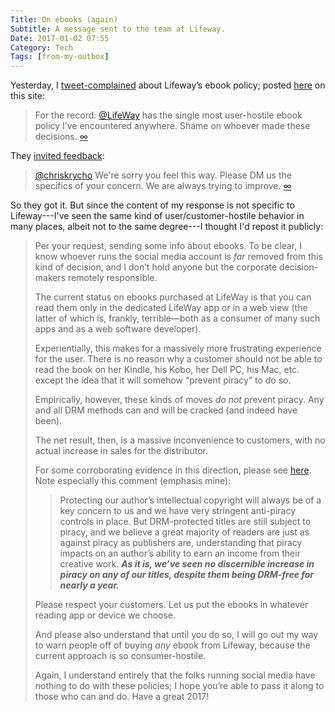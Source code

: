 ```yaml
---
Title: On ebooks (again)
Subtitle: A message sent to the team at Lifeway.
Date: 2017-01-02 07:55
Category: Tech
Tags: [from-my-outbox]
---
```



Yesterday, I [tweet-complained][tweet] about Lifeway’s ebook policy; posted [here] on this site:

> For the record: [\@LifeWay] has the single most user-hostile ebook policy I’ve encountered anywhere. Shame on whoever made these decisions. [∞][tweet]

[tweet]: https://twitter.com/chriskrycho/status/815583525177004032
[here]: http://v4.chriskrycho.com/2017/01-01-1056.html
[\@LifeWay]: https://twitter.com/LifeWay

They [invited feedback][link]:

> [\@chriskrycho] We're sorry you feel this way. Please DM us the specifics of your concern. We are always trying to improve. [∞][link]

[\@chriskrycho]: https://twitter.com/chriskrycho
[link]: https://twitter.com/LifeWay/status/815665143388442624

So they got it. But since the content of my response is not specific to Lifeway---I've seen the same kind of user/customer-hostile behavior in many places, albeit not to the same degree---I thought I'd repost it publicly:

> Per your request, sending some info about ebooks. To be clear, I know whoever runs the social media account is *far* removed from this kind of decision, and I don’t hold anyone but the corporate decision-makers remotely responsible.
>
> The current status on ebooks purchased at LifeWay is that you can read them only in the dedicated LifeWay app or in a web view (the latter of which is, frankly, terrible—both as a consumer of many such apps and as a web software developer).
>
> Experientially, this makes for a massively more frustrating experience for the user. There is no reason why a customer should not be able to read the book on her Kindle, his Kobo, her Dell PC, his Mac, etc. except the idea that it will somehow “prevent piracy” to do so.
>
> Empirically, however, these kinds of moves *do not* prevent piracy. Any and all DRM methods can and will be cracked (and indeed have been).
>
> The net result, then, is a massive inconvenience to customers, with no actual increase in sales for the distributor.
>
> For some corroborating evidence in this direction, please see [here][Tor]. Note especially this comment (emphasis mine):
>
> > Protecting our author’s intellectual copyright will always be of a key concern to us and we have very stringent anti-piracy controls in place. But DRM-protected titles are still subject to piracy, and we believe a great majority of readers are just as against piracy as publishers are, understanding that piracy impacts on an author’s ability to earn an income from their creative work. ***As it is, we’ve seen no discernible increase in piracy on any of our titles, despite them being DRM-free for nearly a year.***
>
> Please respect your customers. Let us put the ebooks in whatever reading app or device we choose.
>
> And please also understand that until you do so, I will go out my way to warn people off of buying *any* ebook from Lifeway, because the current approach is so consumer-hostile.
>
> Again, I understand entirely that the folks running social media have nothing to do with these policies; I hope you’re able to pass it along to those who can and do. Have a great 2017!

[Tor]: http://www.tor.com/2013/04/29/tor-books-uk-drm-free-one-year-later/
